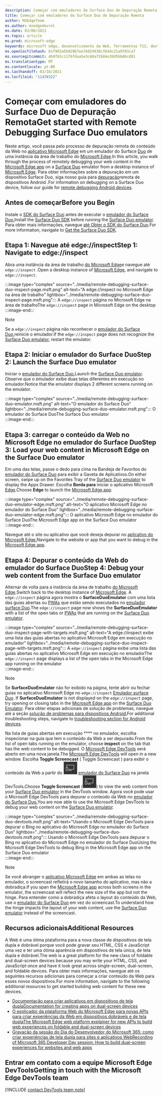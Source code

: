 ```yaml
---
description: Começar com emuladores do Surface Duo de Depuração Remota.
title: Começar com emuladores do Surface Duo de Depuração Remota
author: MSEdgeTeam
ms.author: msedgedevrel
ms.date: 03/08/2021
ms.topic: article
ms.prod: microsoft-edge
keywords: microsoft edge, desenvolvimento da Web, ferramentas f12, devtools, depuração remota, android, surface duo
ms.openlocfilehash: 61f903a5b929b7ee7b924938cf6ddc21a9783ca7
ms.sourcegitcommit: 4b9fb5c1176fdaa5e3c60af2b84e38d5bb86cd81
ms.translationtype: MT
ms.contentlocale: pt-BR
ms.lasthandoff: 03/16/2021
ms.locfileid: "11439322"
---
```

# <a name="get-started-with-remote-debugging-surface-duo-emulators"></a><span data-ttu-id="5f10f-104">Começar com emuladores do Surface Duo de Depuração Remota</span><span class="sxs-lookup"><span data-stu-id="5f10f-104">Get started with Remote Debugging Surface Duo emulators</span></span>  

<span data-ttu-id="5f10f-105">Neste artigo, você passa pelo processo de depuração remota do conteúdo da Web no [aplicativo Microsoft Edge][GooglePlayStoreAppsComMicrosoftEmmx] em um emulador do Surface [Duo][MicrosoftSurfaceDevicesSurfaceDuo] de uma instância da área de trabalho do [Microsoft Edge][MicrosoftEdge].</span><span class="sxs-lookup"><span data-stu-id="5f10f-105">In this article, you walk through the process of remotely debugging your web content in the [Microsoft Edge app][GooglePlayStoreAppsComMicrosoftEmmx] on a [Surface Duo][MicrosoftSurfaceDevicesSurfaceDuo] emulator from a desktop instance of [Microsoft Edge][MicrosoftEdge].</span></span>  <span data-ttu-id="5f10f-106">Para obter informações sobre a depuração em um dispositivo Surface Duo, siga nosso guia para [depuração][DevtoolsRemoteDebuggingMain]remota de dispositivos Android .</span><span class="sxs-lookup"><span data-stu-id="5f10f-106">For information on debugging on a Surface Duo device, follow our guide for [remote debugging Android devices][DevtoolsRemoteDebuggingMain].</span></span>  

## <a name="before-you-begin"></a><span data-ttu-id="5f10f-107">Antes de começar</span><span class="sxs-lookup"><span data-stu-id="5f10f-107">Before you Begin</span></span>

<span data-ttu-id="5f10f-108">Instale o [SDK do Surface Duo][MicrosoftDownload100847] antes de executar o [emulador do Surface Duo.][DualScreenAndroidUseEmulator]</span><span class="sxs-lookup"><span data-stu-id="5f10f-108">Install the [Surface Duo SDK][MicrosoftDownload100847] before running the [Surface Duo emulator][DualScreenAndroidUseEmulator].</span></span>  <span data-ttu-id="5f10f-109">Para obter mais informações, navegue [até Obter o SDK do Surface Duo][DualScreenAndroidGetDuoSdk].</span><span class="sxs-lookup"><span data-stu-id="5f10f-109">For more information, navigate to [Get the Surface Duo SDK][DualScreenAndroidGetDuoSdk].</span></span>  

## <a name="step-1-navigate-to-edgeinspect"></a><span data-ttu-id="5f10f-110">Etapa 1: Navegue até edge://inspect</span><span class="sxs-lookup"><span data-stu-id="5f10f-110">Step 1: Navigate to edge://inspect</span></span>  

<span data-ttu-id="5f10f-111">Abra uma instância da área de trabalho [do Microsoft Edge][MicrosoftEdge]e navegue até `edge://inspect` .</span><span class="sxs-lookup"><span data-stu-id="5f10f-111">Open a desktop instance of [Microsoft Edge][MicrosoftEdge], and navigate to `edge://inspect`.</span></span>  

:::image type="complex" source="../media/remote-debugging-surface-duo-inspect-page.msft.png" alt-text="A edge://inspect no Microsoft Edge na área de trabalho" lightbox="../media/remote-debugging-surface-duo-inspect-page.msft.png":::
   <span data-ttu-id="5f10f-113">A `edge://inspect` página no Microsoft Edge na área de trabalho</span><span class="sxs-lookup"><span data-stu-id="5f10f-113">The `edge://inspect` page in Microsoft Edge on the desktop</span></span>  
:::image-end:::

> [!NOTE]
> <span data-ttu-id="5f10f-114">Se a `edge://inspect` página não reconhecer o [emulador do Surface Duo,][DualScreenAndroidUseEmulator]reinicie o emulador.</span><span class="sxs-lookup"><span data-stu-id="5f10f-114">If the `edge://inspect` page does not recognize the [Surface Duo emulator][DualScreenAndroidUseEmulator], restart the emulator.</span></span>  

## <a name="step-2-launch-the-surface-duo-emulator"></a><span data-ttu-id="5f10f-115">Etapa 2: Iniciar o emulador do Surface Duo</span><span class="sxs-lookup"><span data-stu-id="5f10f-115">Step 2: Launch the Surface Duo emulator</span></span>  

<span data-ttu-id="5f10f-116">Iniciar o [emulador do Surface Duo.][DualScreenAndroidUseEmulator]</span><span class="sxs-lookup"><span data-stu-id="5f10f-116">Launch the [Surface Duo emulator][DualScreenAndroidUseEmulator].</span></span>  <span data-ttu-id="5f10f-117">Observe que o emulador exibe duas telas diferentes em execução no emulador.</span><span class="sxs-lookup"><span data-stu-id="5f10f-117">Notice that the emulator displays 2 different screens running on the emulator.</span></span>  

:::image type="complex" source="../media/remote-debugging-surface-duo-emulator.msft.png" alt-text="O emulador do Surface Duo" lightbox="../media/remote-debugging-surface-duo-emulator.msft.png":::
   <span data-ttu-id="5f10f-119">O emulador do Surface Duo</span><span class="sxs-lookup"><span data-stu-id="5f10f-119">The Surface Duo emulator</span></span>  
:::image-end:::  

## <a name="step-3-load-your-web-content-in-microsoft-edge-on-the-surface-duo-emulator"></a><span data-ttu-id="5f10f-120">Etapa 3: carregar o conteúdo da Web no Microsoft Edge no emulador do Surface Duo</span><span class="sxs-lookup"><span data-stu-id="5f10f-120">Step 3: Load your web content in Microsoft Edge on the Surface Duo emulator</span></span>  

<span data-ttu-id="5f10f-121">Em uma das telas, passe o dedo para cima na Bandeja de Favoritos do [emulador do Surface Duo][DualScreenAndroidUseEmulator] para exibir a Gaveta de Aplicativos.</span><span class="sxs-lookup"><span data-stu-id="5f10f-121">On either screen, swipe up on the Favorites Tray of the [Surface Duo emulator][DualScreenAndroidUseEmulator] to display the Apps Drawer.</span></span>  <span data-ttu-id="5f10f-122">Escolha **Borda para** iniciar o aplicativo Microsoft [Edge][GooglePlayStoreAppsComMicrosoftEmmx].</span><span class="sxs-lookup"><span data-stu-id="5f10f-122">Choose **Edge** to launch the [Microsoft Edge app][GooglePlayStoreAppsComMicrosoftEmmx].</span></span>  

:::image type="complex" source="../media/remote-debugging-surface-duo-emulator-edge.msft.png" alt-text="O aplicativo Microsoft Edge no emulador do Surface Duo" lightbox="../media/remote-debugging-surface-duo-emulator-edge.msft.png":::
   <span data-ttu-id="5f10f-124">O aplicativo Microsoft Edge no emulador do Surface Duo</span><span class="sxs-lookup"><span data-stu-id="5f10f-124">The Microsoft Edge app on the Surface Duo emulator</span></span>  
:::image-end:::  

<span data-ttu-id="5f10f-125">Navegue até o site ou aplicativo que você deseja depurar no [aplicativo do Microsoft Edge.][GooglePlayStoreAppsComMicrosoftEmmx]</span><span class="sxs-lookup"><span data-stu-id="5f10f-125">Navigate to the website or app that you want to debug in the [Microsoft Edge app][GooglePlayStoreAppsComMicrosoftEmmx].</span></span>  

## <a name="step-4-debug-your-web-content-from-the-surface-duo-emulator"></a><span data-ttu-id="5f10f-126">Etapa 4: Depurar o conteúdo da Web do emulador do Surface Duo</span><span class="sxs-lookup"><span data-stu-id="5f10f-126">Step 4: Debug your web content from the Surface Duo emulator</span></span>  

<span data-ttu-id="5f10f-127">Alternar de volta para a instância da área de trabalho [do Microsoft Edge][MicrosoftEdge].</span><span class="sxs-lookup"><span data-stu-id="5f10f-127">Switch back to the desktop instance of [Microsoft Edge][MicrosoftEdge].</span></span>  <span data-ttu-id="5f10f-128">A `edge://inspect` página agora mostra o **SurfaceDuoEmulator** com uma lista das guias abertas ou [PWAs][ProgressiveWebAppsIndex] que estão sendo executados no [emulador surface Duo][DualScreenAndroidUseEmulator].</span><span class="sxs-lookup"><span data-stu-id="5f10f-128">The `edge://inspect` page now shows the **SurfaceDuoEmulator** with a list of the open tabs or [PWAs][ProgressiveWebAppsIndex] that are running on the [Surface Duo emulator][DualScreenAndroidUseEmulator].</span></span>  

:::image type="complex" source="../media/remote-debugging-surface-duo-inspect-page-with-targets.msft.png" alt-text="A edge://inspect exibe uma lista das guias abertas no aplicativo Microsoft Edge em execução no emulador" lightbox="../media/remote-debugging-surface-duo-inspect-page-with-targets.msft.png":::
   <span data-ttu-id="5f10f-130">A `edge://inspect` página exibe uma lista das guias abertas no aplicativo Microsoft Edge em execução no emulador</span><span class="sxs-lookup"><span data-stu-id="5f10f-130">The `edge://inspect` page displays a list of the open tabs in the Microsoft Edge app running on the emulator</span></span>  
:::image-end:::  

> [!NOTE]
> <span data-ttu-id="5f10f-131">Se **SurfaceDuoEmulator** não for exibido na página, tente abrir ou fechar guias no aplicativo Microsoft Edge no `edge://inspect` [Emulador surface Duo][DualScreenAndroidUseEmulator]. [][GooglePlayStoreAppsComMicrosoftEmmx]</span><span class="sxs-lookup"><span data-stu-id="5f10f-131">If **SurfaceDuoEmulator** is not displayed on the `edge://inspect` page, try opening or closing tabs in the [Microsoft Edge app][GooglePlayStoreAppsComMicrosoftEmmx] on the [Surface Duo Emulator][DualScreenAndroidUseEmulator].</span></span>  <span data-ttu-id="5f10f-132">Para obter etapas adicionais de solução de problemas, navegue até a seção [solução de problemas para dispositivos Android.][DevtoolsRemoteDebuggingIndexTroubleshootingDevtoolsIsNotDetectingAndroidDevice]</span><span class="sxs-lookup"><span data-stu-id="5f10f-132">For additional troubleshooting steps, navigate to [troubleshooting section for Android devices][DevtoolsRemoteDebuggingIndexTroubleshootingDevtoolsIsNotDetectingAndroidDevice].</span></span>  

<span data-ttu-id="5f10f-133">Na lista de guias abertas em execução \*\*\*\* no emulador, escolha inspecionar na guia que tem o conteúdo da Web a ser depurado.</span><span class="sxs-lookup"><span data-stu-id="5f10f-133">From the list of open tabs running on the emulator, choose **inspect** on the tab that has the web content to be debugged.</span></span>  <span data-ttu-id="5f10f-134">O [Microsoft Edge DevTools][DevtoolsIndex] será aberto em uma nova janela.</span><span class="sxs-lookup"><span data-stu-id="5f10f-134">The [Microsoft Edge DevTools][DevtoolsIndex] will open in a new window.</span></span>  <span data-ttu-id="5f10f-135">Escolha **Toggle Screencast** \( Toggle Screencast \) para exibir o conteúdo da Web a partir do ![ ](../media/toggle-screencast-icon.msft.png) [emulador do Surface Duo][DualScreenAndroidUseEmulator] na janela DevTools.</span><span class="sxs-lookup"><span data-stu-id="5f10f-135">Choose **Toggle Screencast** \(![Toggle Screencast](../media/toggle-screencast-icon.msft.png)\) to view the web content from your [Surface Duo emulator][DualScreenAndroidUseEmulator] in the DevTools window.</span></span>  <span data-ttu-id="5f10f-136">Agora você pode usar o Microsoft Edge DevTools para depurar o conteúdo da Web no [emulador do Surface Duo.][DualScreenAndroidUseEmulator]</span><span class="sxs-lookup"><span data-stu-id="5f10f-136">You are now able to use the Microsoft Edge DevTools to debug your web content on the [Surface Duo emulator][DualScreenAndroidUseEmulator].</span></span>  

:::image type="complex" source="../media/remote-debugging-surface-duo-devtools.msft.png" alt-text="Usando o Microsoft Edge DevTools para depurar o Bing no aplicativo do Microsoft Edge no emulador do Surface Duo" lightbox="../media/remote-debugging-surface-duo-devtools.msft.png":::
   <span data-ttu-id="5f10f-138">Usando o Microsoft Edge DevTools para depurar o Bing no aplicativo do Microsoft Edge no emulador do Surface Duo</span><span class="sxs-lookup"><span data-stu-id="5f10f-138">Using the Microsoft Edge DevTools to debug Bing in the Microsoft Edge app on the Surface Duo emulator</span></span>  
:::image-end:::  

> [!NOTE]
> <span data-ttu-id="5f10f-139">Se você abranger o [aplicativo Microsoft Edge][GooglePlayStoreAppsComMicrosoftEmmx] em ambas as telas no emulador, o screencast refletirá o novo tamanho do aplicativo, mas não a dobradiça.</span><span class="sxs-lookup"><span data-stu-id="5f10f-139">If you span the [Microsoft Edge app][GooglePlayStoreAppsComMicrosoftEmmx] across both screens in the emulator, the screencast will reflect the new size of the app but not the hinge.</span></span>  <span data-ttu-id="5f10f-140">Para entender como a dobradiça afeta o layout do conteúdo da Web, use o [emulador do Surface Duo][DualScreenAndroidUseEmulator] em vez do screencast.</span><span class="sxs-lookup"><span data-stu-id="5f10f-140">To understand how the hinge impacts the layout of your web content, use the [Surface Duo emulator][DualScreenAndroidUseEmulator] instead of the screencast.</span></span>  

## <a name="additional-resources"></a><span data-ttu-id="5f10f-141">Recursos adicionais</span><span class="sxs-lookup"><span data-stu-id="5f10f-141">Additional Resources</span></span>  

<span data-ttu-id="5f10f-142">A Web é uma ótima plataforma para a nova classe de dispositivos de tela dupla e dobrável porque você pode gravar seu HTML, CSS e JavaScript uma vez e ter uma ótima aparência em dispositivos de tela única, de tela dupla e dobrável.</span><span class="sxs-lookup"><span data-stu-id="5f10f-142">The web is a great platform for the new class of foldable and dual-screen devices because you may write your HTML, CSS, and JavaScript once and have it look great across single-screen, dual-screen, and foldable devices.</span></span>  <span data-ttu-id="5f10f-143">Para obter mais informações, navegue até os seguintes recursos adicionais para começar a criar conteúdo da Web para esses novos dispositivos.</span><span class="sxs-lookup"><span data-stu-id="5f10f-143">For more information, navigate to the following additional resources to get started building web content for these new devices.</span></span>  

*   [<span data-ttu-id="5f10f-144">Documentação para criar aplicativos em dispositivos de tela dupla</span><span class="sxs-lookup"><span data-stu-id="5f10f-144">Documentation for creating apps on dual-screen devices</span></span>][DualScreenIndex]  
*   [<span data-ttu-id="5f10f-145">O explicador da plataforma Web do Microsoft Edge para novas APIs para criar experiências da Web em dispositivos dobráveis e de tela dupla</span><span class="sxs-lookup"><span data-stu-id="5f10f-145">The Microsoft Edge web platform explainer for new APIs to build web experiences on foldable and dual-screen devices</span></span>][GithubMicrosoftedgeMsedgeexplainersFoldablesExplainer]  
*   [<span data-ttu-id="5f10f-146">Gravação da sessão do Dia do Desenvolvedor do Microsoft 365: como criar experiências de tela dupla para sites e aplicativos Web</span><span class="sxs-lookup"><span data-stu-id="5f10f-146">Recording of Microsoft 365 Developer Day session: How to build dual-screen experiences for websites and web apps</span></span>][YoutubeDxrzwsqxpvc]  

## <a name="getting-in-touch-with-the-microsoft-edge-devtools-team"></a><span data-ttu-id="5f10f-147">Entrar em contato com a equipe Microsoft Edge DevTools</span><span class="sxs-lookup"><span data-stu-id="5f10f-147">Getting in touch with the Microsoft Edge DevTools team</span></span>  

[!INCLUDE [contact DevTools team note](../includes/contact-devtools-team-note.md)]  

<!-- links -->  

[DevtoolsIndex]: ../index.md "Ferramentas de desenvolvedor do Microsoft Edge (Chromium) | Microsoft Docs"  
[ProgressiveWebAppsIndex]: ../../progressive-web-apps-chromium/index.md "Aplicativos Web Progressivos no Windows | Microsoft Docs"  
[DevtoolsRemoteDebuggingMain]: ./index.md "Começar com a depuração remota de dispositivos Android | Microsoft Docs"  
[DevtoolsRemoteDebuggingIndexTroubleshootingDevtoolsIsNotDetectingAndroidDevice]: ./index.md#troubleshooting-devtools-is-not-detecting-the-android-device "Solução de problemas: o DevTools não está detectando o dispositivo Android - Começar com a depuração remota de dispositivos Android | Microsoft Docs"  

[DualScreenIndex]: /dual-screen/index "Criar aplicativos para dispositivos de tela | Microsoft Docs"  
[DualScreenAndroidUseEmulator]: /dual-screen/android/use-emulator "Use o emulador Surface DUo | Microsoft Docs"  
[DualScreenAndroidGetDuoSdk]: /dual-screen/android/get-duo-sdk "Obter o SDK do Surface Duo | Microsoft Docs"  

[MicrosoftEdge]: https://www.microsoft.com/edge "Apresentando o novo Microsoft Edge"  
[MicrosoftSurfaceDevicesSurfaceDuo]: https://www.microsoft.com/surface/devices/surface-duo "O novo Surface Duo | Microsoft Surface"  
[MicrosoftDownload100847]: https://www.microsoft.com/download/details.aspx?id=100847 "Baixar o Surface Duo SDK Preview Release | Centro de Download da Microsoft"  

[GooglePlayStoreAppsComMicrosoftEmmx]: https://play.google.com/store/apps/details?id=com.microsoft.emmx "Microsoft Edge: navegador da Web | GooglePlay"  

[GithubMicrosoftedgeMsedgeexplainersFoldablesExplainer]: https://github.com/MicrosoftEdge/MSEdgeExplainers/blob/master/Foldables/explainer.md "Primitivas da plataforma Web para experiências iluminadas em dispositivos dobráveis - MicrosoftEdge/MSEdgeExplainers | GitHub"  

[YoutubeDxrzwsqxpvc]: https://youtu.be/DXrZWsqXPVc "Como criar experiências de tela dupla para o site e aplicativos web | YouTube"  
